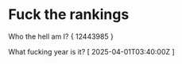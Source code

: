 # Fuck the rankings

Who the hell am I?
{ 12443985 }

What fucking year is it?
[ 2025-04-01T03:40:00Z ]
